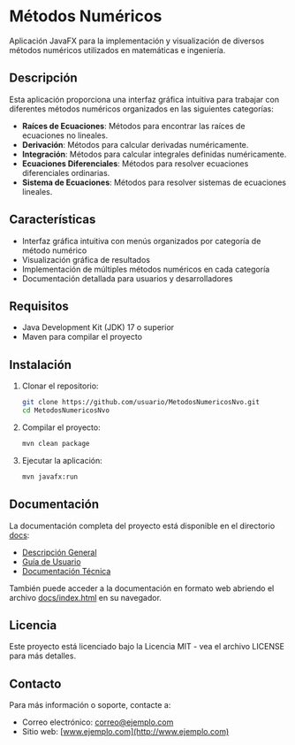 # Métodos Numéricos

Aplicación JavaFX para la implementación y visualización de diversos métodos numéricos utilizados en matemáticas e ingeniería.

## Descripción

Esta aplicación proporciona una interfaz gráfica intuitiva para trabajar con diferentes métodos numéricos organizados en las siguientes categorías:

- **Raíces de Ecuaciones**: Métodos para encontrar las raíces de ecuaciones no lineales.
- **Derivación**: Métodos para calcular derivadas numéricamente.
- **Integración**: Métodos para calcular integrales definidas numéricamente.
- **Ecuaciones Diferenciales**: Métodos para resolver ecuaciones diferenciales ordinarias.
- **Sistema de Ecuaciones**: Métodos para resolver sistemas de ecuaciones lineales.

## Características

- Interfaz gráfica intuitiva con menús organizados por categoría de método numérico
- Visualización gráfica de resultados
- Implementación de múltiples métodos numéricos en cada categoría
- Documentación detallada para usuarios y desarrolladores

## Requisitos

- Java Development Kit (JDK) 17 o superior
- Maven para compilar el proyecto

## Instalación

1. Clonar el repositorio:
   ```bash
   git clone https://github.com/usuario/MetodosNumericosNvo.git
   cd MetodosNumericosNvo
   ```

2. Compilar el proyecto:
   ```bash
   mvn clean package
   ```

3. Ejecutar la aplicación:
   ```bash
   mvn javafx:run
   ```

## Documentación

La documentación completa del proyecto está disponible en el directorio [docs](docs/):

- [Descripción General](docs/README.md)
- [Guía de Usuario](docs/user-guide.md)
- [Documentación Técnica](docs/technical-docs.md)

También puede acceder a la documentación en formato web abriendo el archivo [docs/index.html](docs/index.html) en su navegador.

## Licencia

Este proyecto está licenciado bajo la Licencia MIT - vea el archivo LICENSE para más detalles.

## Contacto

Para más información o soporte, contacte a:

- Correo electrónico: [correo@ejemplo.com](mailto:correo@ejemplo.com)
- Sitio web: [www.ejemplo.com](http://www.ejemplo.com)